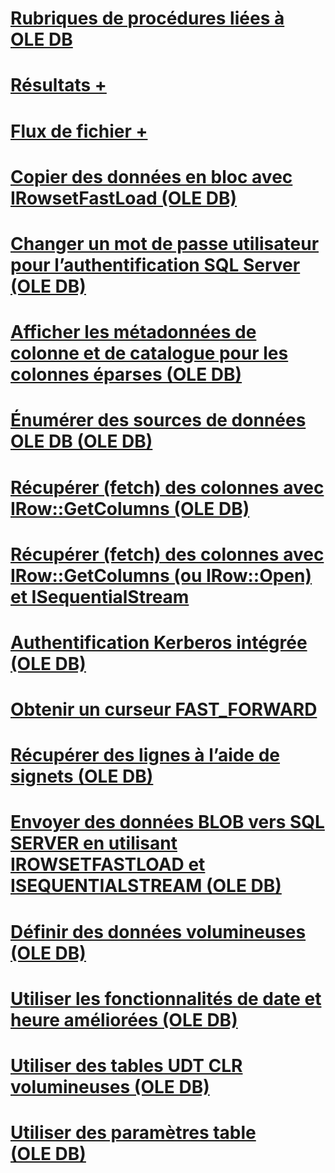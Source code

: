 # [Rubriques de procédures liées à OLE DB](ole-db-how-to-topics.md)

# [Résultats +](../../oledb/ole-db-how-to/results/processing-results-how-to-topics-ole-db.md)
# [Flux de fichier +](../../oledb/ole-db-how-to/filestream/filestream-and-ole-db.md)

# [Copier des données en bloc avec IRowsetFastLoad (OLE DB)](bulk-copy-data-using-irowsetfastload-ole-db.md)
# [Changer un mot de passe utilisateur pour l’authentification SQL Server (OLE DB)](change-a-sql-server-authentication-user-password-ole-db.md)
# [Afficher les métadonnées de colonne et de catalogue pour les colonnes éparses (OLE DB)](display-column-and-catalog-metadata-for-sparse-columns-ole-db.md)
# [Énumérer des sources de données OLE DB (OLE DB)](enumerate-ole-db-data-sources-ole-db.md)
# [Récupérer (fetch) des colonnes avec IRow::GetColumns (OLE DB)](fetch-columns-using-irow-getcolumns-ole-db.md)
# [Récupérer (fetch) des colonnes avec IRow::GetColumns (ou IRow::Open) et ISequentialStream](fetch-columns-using-irow-getcolumns-or-irow-open-and-isequentialstream.md)
# [Authentification Kerberos intégrée (OLE DB)](integrated-kerberos-authentication-ole-db.md)
# [Obtenir un curseur FAST_FORWARD](obtain-a-fast-forward-cursor.md)
# [Récupérer des lignes à l’aide de signets (OLE DB)](retrieve-rows-using-bookmarks-ole-db.md)
# [Envoyer des données BLOB vers SQL SERVER en utilisant IROWSETFASTLOAD et ISEQUENTIALSTREAM (OLE DB)](send-blob-data-to-sql-server-using-irowsetfastload-and-isequentialstream-ole-db.md)
# [Définir des données volumineuses (OLE DB)](set-large-data-ole-db.md)
# [Utiliser les fonctionnalités de date et heure améliorées (OLE DB)](use-enhanced-date-and-time-features-ole-db.md)
# [Utiliser des tables UDT CLR volumineuses (OLE DB)](use-large-clr-udts-ole-db.md)
# [Utiliser des paramètres table (OLE DB)](use-table-valued-parameters-ole-db.md)

